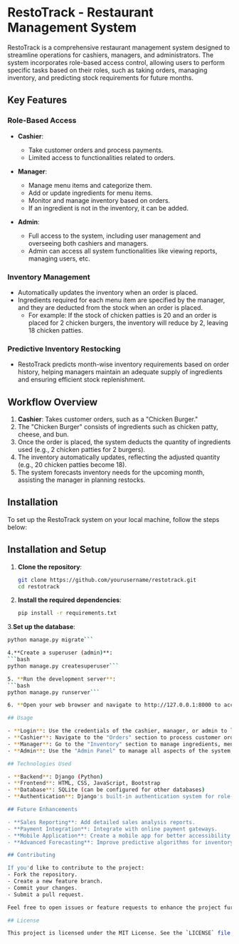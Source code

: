 # RestoTrack - Restaurant Management System

RestoTrack is a comprehensive restaurant management system designed to streamline operations for cashiers, managers, and administrators. The system incorporates role-based access control, allowing users to perform specific tasks based on their roles, such as taking orders, managing inventory, and predicting stock requirements for future months.

## Key Features

### Role-Based Access
- **Cashier**:
  - Take customer orders and process payments.
  - Limited access to functionalities related to orders.
  
- **Manager**:
  - Manage menu items and categorize them.
  - Add or update ingredients for menu items.
  - Monitor and manage inventory based on orders.
  - If an ingredient is not in the inventory, it can be added.
  
- **Admin**:
  - Full access to the system, including user management and overseeing both cashiers and managers.
  - Admin can access all system functionalities like viewing reports, managing users, etc.

### Inventory Management
- Automatically updates the inventory when an order is placed.
- Ingredients required for each menu item are specified by the manager, and they are deducted from the stock when an order is placed.
  - For example: If the stock of chicken patties is 20 and an order is placed for 2 chicken burgers, the inventory will reduce by 2, leaving 18 chicken patties.
  
### Predictive Inventory Restocking
- RestoTrack predicts month-wise inventory requirements based on order history, helping managers maintain an adequate supply of ingredients and ensuring efficient stock replenishment.

## Workflow Overview

1. **Cashier**: Takes customer orders, such as a "Chicken Burger."
2. The "Chicken Burger" consists of ingredients such as chicken patty, cheese, and bun.
3. Once the order is placed, the system deducts the quantity of ingredients used (e.g., 2 chicken patties for 2 burgers).
4. The inventory automatically updates, reflecting the adjusted quantity (e.g., 20 chicken patties become 18).
5. The system forecasts inventory needs for the upcoming month, assisting the manager in planning restocks.

## Installation

To set up the RestoTrack system on your local machine, follow the steps below:

## Installation and Setup


1. **Clone the repository**:
   ```bash
   git clone https://github.com/yourusername/restotrack.git
   cd restotrack
2. **Install the required dependencies**:
   ```bash
   pip install -r requirements.txt


3.**Set up the database**:
   ```bash
  python manage.py migrate```

4.**Create a superuser (admin)**:
  ```bash
  python manage.py createsuperuser```

5. **Run the development server**:
   ```bash
   python manage.py runserver```

6. **Open your web browser and navigate to http://127.0.0.1:8000 to access the system**.

## Usage

- **Login**: Use the credentials of the cashier, manager, or admin to log in.
- **Cashier**: Navigate to the "Orders" section to process customer orders and payments.
- **Manager**: Go to the "Inventory" section to manage ingredients, menu items, and categories. The manager can monitor stock levels and add new inventory as needed.
- **Admin**: Use the "Admin Panel" to manage all aspects of the system, including user roles, menu items, inventory, and reports.

## Technologies Used

- **Backend**: Django (Python)
- **Frontend**: HTML, CSS, JavaScript, Bootstrap
- **Database**: SQLite (can be configured for other databases)
- **Authentication**: Django's built-in authentication system for role-based access

## Future Enhancements

- **Sales Reporting**: Add detailed sales analysis reports.
- **Payment Integration**: Integrate with online payment gateways.
- **Mobile Application**: Create a mobile app for better accessibility and usage.
- **Advanced Forecasting**: Improve predictive algorithms for inventory management.

## Contributing

If you'd like to contribute to the project:
- Fork the repository.
- Create a new feature branch.
- Commit your changes.
- Submit a pull request.

Feel free to open issues or feature requests to enhance the project further!

## License

This project is licensed under the MIT License. See the `LICENSE` file for more information.
